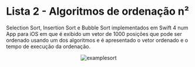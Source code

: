 # Lista 2 - Algoritmos de ordenação n²
Selection Sort, Insertion Sort e Bubble Sort implementados em Swift 4 num App para iOS em que é exibido um vetor de 1000 posições que pode ser ordenado usando um dos algoritmos e é apresentado o vetor ordenado e o tempo de execução da ordenação.

<p align="center">
  <img src="https://media.giphy.com/media/5WJl6B78R4cA27xZHL/giphy.gif" alt="examplesort" />
</p>
